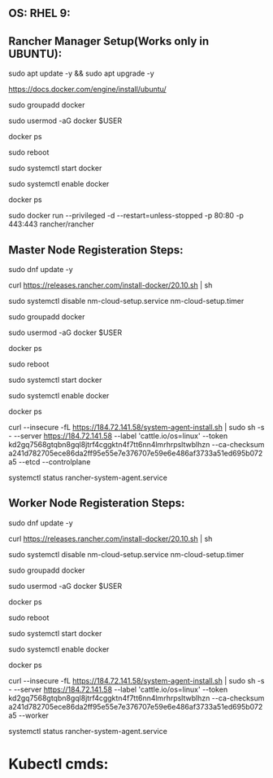 

## OS: RHEL 9:

## Rancher Manager Setup(Works only in UBUNTU):

sudo apt update -y && sudo apt upgrade -y

https://docs.docker.com/engine/install/ubuntu/

sudo groupadd docker

sudo usermod -aG docker $USER

docker ps

sudo reboot

sudo systemctl start docker

sudo systemctl enable docker

docker ps

sudo docker run --privileged -d --restart=unless-stopped -p 80:80 -p 443:443 rancher/rancher


## Master Node Registeration Steps:

sudo dnf update -y

curl https://releases.rancher.com/install-docker/20.10.sh | sh

sudo systemctl disable nm-cloud-setup.service nm-cloud-setup.timer

sudo groupadd docker

sudo usermod -aG docker $USER

docker ps

sudo reboot

sudo systemctl start docker

sudo systemctl enable docker

docker ps

curl --insecure -fL https://184.72.141.58/system-agent-install.sh | sudo  sh -s - --server https://184.72.141.58 --label 'cattle.io/os=linux' --token kd2gq7568gtqbn8gql8jtrf4cggktn4f7tt6nn4lmrhrpsltwblhzn --ca-checksum a241d782705ece86da2ff95e55e7e376707e59e6e486af3733a51ed695b072a5 --etcd --controlplane

systemctl status rancher-system-agent.service


## Worker Node Registeration Steps:

sudo dnf update -y

curl https://releases.rancher.com/install-docker/20.10.sh | sh

sudo systemctl disable nm-cloud-setup.service nm-cloud-setup.timer

sudo groupadd docker

sudo usermod -aG docker $USER

docker ps

sudo reboot

sudo systemctl start docker

sudo systemctl enable docker

docker ps

curl --insecure -fL https://184.72.141.58/system-agent-install.sh | sudo  sh -s - --server https://184.72.141.58 --label 'cattle.io/os=linux' --token kd2gq7568gtqbn8gql8jtrf4cggktn4f7tt6nn4lmrhrpsltwblhzn --ca-checksum a241d782705ece86da2ff95e55e7e376707e59e6e486af3733a51ed695b072a5 --worker

systemctl status rancher-system-agent.service


# Kubectl cmds:


